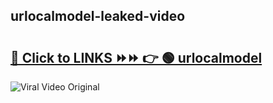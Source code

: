 
 ## urlocalmodel-leaked-video 

# <h2><a href="https://clipsfans.com/urlocalmodel&ref=git">🔗 Click to LINKS ⏩⏩ 👉 🟢 urlocalmodel </a></h2>

<a href="https://clipsfans.com/urlocalmodel&ref=git" rel="nofollow" data-target="animated-image.originalLink"><img src="https://i.ibb.co.com/xMMVF88/686577567.gif" alt="Viral Video Original" style="max-width: 100%; display: inline-block;" data-target="animated-image.originalImage"></a>
